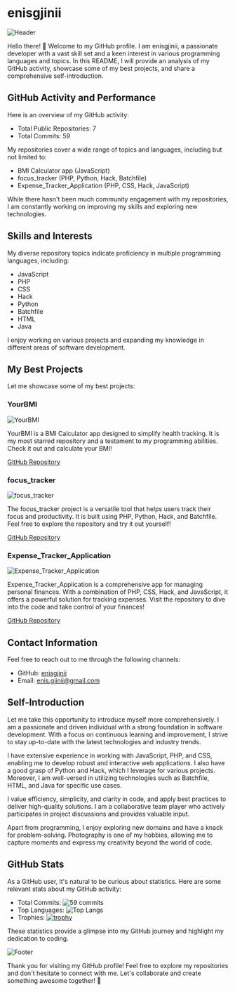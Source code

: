 # enisgjinii

![Header](https://github.com/enisgjinii/enisgjinii/blob/main/assets/header.jpg)

Hello there! 👋 Welcome to my GitHub profile. I am enisgjinii, a passionate developer with a vast skill set and a keen interest in various programming languages and topics. In this README, I will provide an analysis of my GitHub activity, showcase some of my best projects, and share a comprehensive self-introduction.

## GitHub Activity and Performance

Here is an overview of my GitHub activity:

- Total Public Repositories: 7
- Total Commits: 59

My repositories cover a wide range of topics and languages, including but not limited to:

- BMI Calculator app (JavaScript)
- focus_tracker (PHP, Python, Hack, Batchfile)
- Expense_Tracker_Application (PHP, CSS, Hack, JavaScript)

While there hasn't been much community engagement with my repositories, I am constantly working on improving my skills and exploring new technologies.

## Skills and Interests

My diverse repository topics indicate proficiency in multiple programming languages, including:

- JavaScript
- PHP
- CSS
- Hack
- Python
- Batchfile
- HTML
- Java

I enjoy working on various projects and expanding my knowledge in different areas of software development.

## My Best Projects

Let me showcase some of my best projects:

### YourBMI

![YourBMI](https://github.com/enisgjinii/enisgjinii/blob/main/assets/yourbmi.png)

YourBMI is a BMI Calculator app designed to simplify health tracking. It is my most starred repository and a testament to my programming abilities. Check it out and calculate your BMI!

[GitHub Repository](https://github.com/enisgjinii/YourBMI)

### focus_tracker

![focus_tracker](https://github.com/enisgjinii/enisgjinii/blob/main/assets/focus_tracker.png)

The focus_tracker project is a versatile tool that helps users track their focus and productivity. It is built using PHP, Python, Hack, and Batchfile. Feel free to explore the repository and try it out yourself!

[GitHub Repository](https://github.com/enisgjinii/focus_tracker)

### Expense_Tracker_Application

![Expense_Tracker_Application](https://github.com/enisgjinii/enisgjinii/blob/main/assets/expense_tracker.png)

Expense_Tracker_Application is a comprehensive app for managing personal finances. With a combination of PHP, CSS, Hack, and JavaScript, it offers a powerful solution for tracking expenses. Visit the repository to dive into the code and take control of your finances!

[GitHub Repository](https://github.com/enisgjinii/Expense_Tracker_Application)

## Contact Information

Feel free to reach out to me through the following channels:

- GitHub: [enisgjinii](https://github.com/enisgjinii)
- Email: [enis.gjinii@gmail.com](mailto:enis.gjinii@gmail.com)

## Self-Introduction

Let me take this opportunity to introduce myself more comprehensively. I am a passionate and driven individual with a strong foundation in software development. With a focus on continuous learning and improvement, I strive to stay up-to-date with the latest technologies and industry trends.

I have extensive experience in working with JavaScript, PHP, and CSS, enabling me to develop robust and interactive web applications. I also have a good grasp of Python and Hack, which I leverage for various projects. Moreover, I am well-versed in utilizing technologies such as Batchfile, HTML, and Java for specific use cases.

I value efficiency, simplicity, and clarity in code, and apply best practices to deliver high-quality solutions. I am a collaborative team player who actively participates in project discussions and provides valuable input.

Apart from programming, I enjoy exploring new domains and have a knack for problem-solving. Photography is one of my hobbies, allowing me to capture moments and express my creativity beyond the world of code.

## GitHub Stats

As a GitHub user, it's natural to be curious about statistics. Here are some relevant stats about my GitHub activity:

- Total Commits: ![59 commits](https://github-readme-stats.vercel.app/api?username=enisgjinii&count_private=true&show_icons=true&theme=radical)
- Top Languages: ![Top Langs](https://github-readme-stats.vercel.app/api/top-langs/?username=enisgjinii&langs_count=8&layout=compact&theme=radical)
- Trophies: [![trophy](https://github-profile-trophy.vercel.app/?username=enisgjinii)](https://github.com/enisgjinii)

These statistics provide a glimpse into my GitHub journey and highlight my dedication to coding.

![Footer](https://github.com/enisgjinii/enisgjinii/blob/main/assets/footer.jpg)

Thank you for visiting my GitHub profile! Feel free to explore my repositories and don't hesitate to connect with me. Let's collaborate and create something awesome together! 🚀
